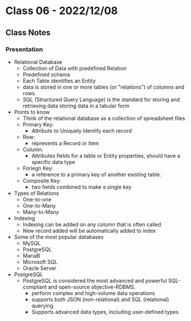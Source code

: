 # Class 06 - 2022/12/08

## Class Notes

### Presentation

- Relational Database
  - Collection of Data with predefined Relation
  - Predefined schema
  - Each Table identifies an Entity
  - data is stored in one or more tables (or "relations") of columns and rows.
  - SQL (Structured Query Language) is the standard for storing and retrieving data storing data in a tabular form
- Points to know
  - Think of the relational database as a collection of spreadsheet files
  - Primary Key:
    - Attribute to Uniquely Identify each record
  - Row:
    - represents a Record or Item
  - Column:
    - Attributes fields for a table or Entity properties, should have a specific data type
  - Foriegn Key:
    - a reference to a primary key of another existing table.
  - Composite Key:
    - two fields combined to make a single key
- Types of Relations
  - One-to-one
  - One-to-Many
  - Many-to-Many
- Indexing
  - Indexing can be added on any column that is often called
  - New record added will be automatically added to index
- Some of the most popular databases
  - MySQL
  - PostgreSQL
  - MariaB
  - Microsoft SQL
  - Oracle Server
- PostgreSQL
  - PostgreSQL is considered the most advanced and powerful SQL-compliant and open-source objective-RDBMS.
    - perform complex and high-volume data operations
    - supports both JSON (non-relational) and SQL (relational) querying
    - Supports advanced data types, including user-defined types
